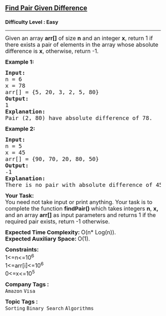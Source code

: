 <h2><a href="https://www.geeksforgeeks.org/problems/find-pair-given-difference1559/1?page=2&difficulty=Easy&sortBy=submissions">Find Pair Given Difference</a></h2><h3>Difficulty Level : Easy</h3><hr><div class="problems_problem_content__Xm_eO"><p><span style="font-size: 18px;">Given an array <strong>arr[]</strong> of size <strong>n</strong> and an integer <strong>x</strong>, return 1 if there exists a pair of elements in the array whose absolute difference is <strong>x</strong>, otherwise, return -1.</span></p>
<p><span style="font-size: 18px;"><strong>Example 1:</strong></span></p>
<pre><span style="font-size: 18px;"><strong>Input:
</strong>n = 6<br>x = 78
arr[] = {5, 20, 3, 2, 5, 80}<strong>
Output:<br></strong></span><span style="font-size: 18px;">1
<strong>Explanation:<br></strong>Pair (2, 80) have absolute difference of 78.</span></pre>
<p><span style="font-size: 18px;"><strong>Example 2:</strong></span></p>
<pre><span style="font-size: 18px;"><strong>Input:
</strong>n = 5<br>x = 45
arr[] = {90, 70, 20, 80, 50}
<strong>Output:<br></strong>-1
<strong>Explanation:<br></strong>There is no pair with absolute difference of 45.</span></pre>
<p><span style="font-size: 18px;"><strong>Your&nbsp;Task:</strong><br>You need not take input or print anything. Your task is to complete the function <strong>findPair()&nbsp;</strong>which takes integers <strong>n</strong>, <strong>x,</strong> and an array <strong>arr[]</strong> as input parameters and returns 1 if the required pair exists, return -1 otherwise. </span></p>
<p><span style="font-size: 18px;"><strong>Expected Time Complexity:&nbsp;</strong>O(n* Log(n)).<br><strong>Expected Auxiliary Space:&nbsp;</strong>O(1).</span></p>
<p><span style="font-size: 18px;"><strong>Constraints:</strong><br>1&lt;=n&lt;=10<sup>6&nbsp;</sup><br>1&lt;=arr[i]&lt;=10<sup>6&nbsp;<br></sup></span><span style="font-size: 18px;">0&lt;=x&lt;=10<sup>5</sup></span></p></div><p><span style=font-size:18px><strong>Company Tags : </strong><br><code>Amazon</code>&nbsp;<code>Visa</code>&nbsp;<br><p><span style=font-size:18px><strong>Topic Tags : </strong><br><code>Sorting</code>&nbsp;<code>Binary Search</code>&nbsp;<code>Algorithms</code>&nbsp;